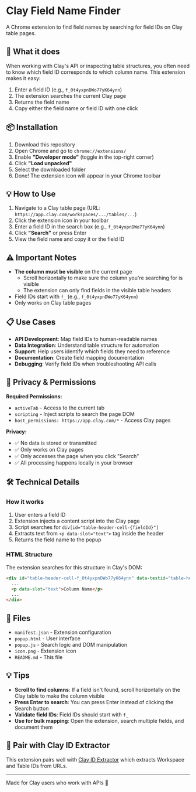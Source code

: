 # Clay Field Name Finder

A Chrome extension to find field names by searching for field IDs on Clay table pages.

## 🎯 What it does

When working with Clay's API or inspecting table structures, you often need to know which field ID corresponds to which column name. This extension makes it easy:

1. Enter a field ID (e.g., `f_0t4yxpnDWo77yK64ynn`)
2. The extension searches the current Clay page
3. Returns the field name
4. Copy either the field name or field ID with one click

## 📦 Installation

1. Download this repository
2. Open Chrome and go to `chrome://extensions/`
3. Enable **"Developer mode"** (toggle in the top-right corner)
4. Click **"Load unpacked"**
5. Select the downloaded folder
6. Done! The extension icon will appear in your Chrome toolbar

## 💡 How to Use

1. Navigate to a Clay table page (URL: `https://app.clay.com/workspaces/.../tables/...`)
2. Click the extension icon in your toolbar
3. Enter a field ID in the search box (e.g., `f_0t4yxpnDWo77yK64ynn`)
4. Click **"Search"** or press Enter
5. View the field name and copy it or the field ID

## ⚠️ Important Notes

- **The column must be visible** on the current page
  - Scroll horizontally to make sure the column you're searching for is visible
  - The extension can only find fields in the visible table headers
- Field IDs start with `f_` (e.g., `f_0t4yxpnDWo77yK64ynn`)
- Only works on Clay table pages

## 📋 Use Cases

- **API Development**: Map field IDs to human-readable names
- **Data Integration**: Understand table structure for automation
- **Support**: Help users identify which fields they need to reference
- **Documentation**: Create field mapping documentation
- **Debugging**: Verify field IDs when troubleshooting API calls

## 🔐 Privacy & Permissions

**Required Permissions:**
- `activeTab` - Access to the current tab
- `scripting` - Inject scripts to search the page DOM
- `host_permissions: https://app.clay.com/*` - Access Clay pages

**Privacy:**
- ✅ No data is stored or transmitted
- ✅ Only works on Clay pages
- ✅ Only accesses the page when you click "Search"
- ✅ All processing happens locally in your browser

## 🛠️ Technical Details

### How it works

1. User enters a field ID
2. Extension injects a content script into the Clay page
3. Script searches for `div[id="table-header-cell-{fieldId}"]`
4. Extracts text from `<p data-slot="text">` tag inside the header
5. Returns the field name to the popup

### HTML Structure

The extension searches for this structure in Clay's DOM:
```html
<div id="table-header-cell-f_0t4yxpnDWo77yK64ynn" data-testid="table-header-cell">
  ...
  <p data-slot="text">Column Name</p>
  ...
</div>
```

## 📁 Files

- `manifest.json` - Extension configuration
- `popup.html` - User interface
- `popup.js` - Search logic and DOM manipulation
- `icon.png` - Extension icon
- `README.md` - This file

## 💡 Tips

- **Scroll to find columns**: If a field isn't found, scroll horizontally on the Clay table to make the column visible
- **Press Enter to search**: You can press Enter instead of clicking the Search button
- **Validate field IDs**: Field IDs should start with `f_` 
- **Use for bulk mapping**: Open the extension, search multiple fields, and document them

## 🤝 Pair with Clay ID Extractor

This extension pairs well with [Clay ID Extractor](https://github.com/mayato130/clay-id-extractor) which extracts Workspace and Table IDs from URLs.

---

Made for Clay users who work with APIs 🚀

